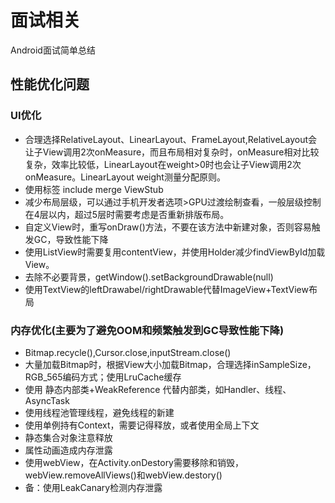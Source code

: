# 面试相关

Android面试简单总结

## 性能优化问题

### UI优化

- 合理选择RelativeLayout、LinearLayout、FrameLayout,RelativeLayout会让子View调用2次onMeasure，而且布局相对复杂时，onMeasure相对比较复杂，效率比较低，LinearLayout在weight>0时也会让子View调用2次onMeasure。LinearLayout weight测量分配原则。
- 使用标签  include  merge ViewStub
- 减少布局层级，可以通过手机开发者选项>GPU过渡绘制查看，一般层级控制在4层以内，超过5层时需要考虑是否重新排版布局。
- 自定义View时，重写onDraw()方法，不要在该方法中新建对象，否则容易触发GC，导致性能下降
- 使用ListView时需要复用contentView，并使用Holder减少findViewById加载View。
- 去除不必要背景，getWindow().setBackgroundDrawable(null)
- 使用TextView的leftDrawabel/rightDrawable代替ImageView+TextView布局

### 内存优化(主要为了避免OOM和频繁触发到GC导致性能下降)

- Bitmap.recycle(),Cursor.close,inputStream.close()
- 大量加载Bitmap时，根据View大小加载Bitmap，合理选择inSampleSize，RGB_565编码方式；使用LruCache缓存
- 使用 静态内部类+WeakReference 代替内部类，如Handler、线程、AsyncTask
- 使用线程池管理线程，避免线程的新建
- 使用单例持有Context，需要记得释放，或者使用全局上下文
- 静态集合对象注意释放
- 属性动画造成内存泄露
- 使用webView，在Activity.onDestory需要移除和销毁，webView.removeAllViews()和webView.destory()
- 备：使用LeakCanary检测内存泄露